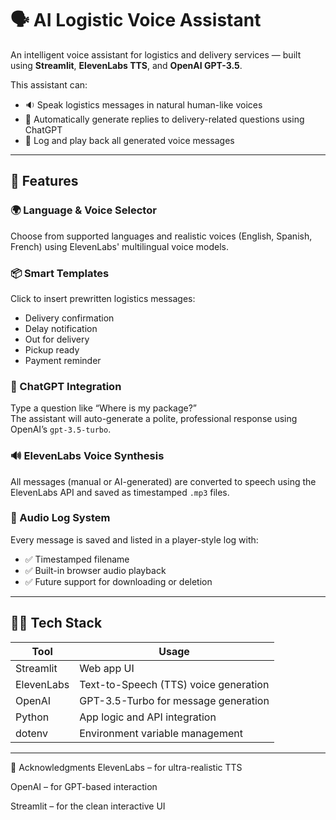 # 🗣️ AI Logistic Voice Assistant

An intelligent voice assistant for logistics and delivery services — built using **Streamlit**, **ElevenLabs TTS**, and **OpenAI GPT-3.5**.

This assistant can:
- 🔉 Speak logistics messages in natural human-like voices
- 🧠 Automatically generate replies to delivery-related questions using ChatGPT
- 🧾 Log and play back all generated voice messages

---

## 🚀 Features

### 🌍 Language & Voice Selector
Choose from supported languages and realistic voices (English, Spanish, French) using ElevenLabs' multilingual voice models.

### 📦 Smart Templates
Click to insert prewritten logistics messages:
- Delivery confirmation  
- Delay notification  
- Out for delivery  
- Pickup ready  
- Payment reminder  

### 🤖 ChatGPT Integration
Type a question like “Where is my package?”  
The assistant will auto-generate a polite, professional response using OpenAI’s `gpt-3.5-turbo`.

### 🔊 ElevenLabs Voice Synthesis
All messages (manual or AI-generated) are converted to speech using the ElevenLabs API and saved as timestamped `.mp3` files.

### 📁 Audio Log System
Every message is saved and listed in a player-style log with:
- ✅ Timestamped filename  
- ✅ Built-in browser audio playback  
- ✅ Future support for downloading or deletion

---

## 🧑‍💻 Tech Stack

| Tool        | Usage                                      |
|-------------|---------------------------------------------|
| Streamlit   | Web app UI                                  |
| ElevenLabs  | Text-to-Speech (TTS) voice generation       |
| OpenAI      | GPT-3.5-Turbo for message generation        |
| Python      | App logic and API integration               |
| dotenv      | Environment variable management             |

---


🙌 Acknowledgments
ElevenLabs – for ultra-realistic TTS

OpenAI – for GPT-based interaction

Streamlit – for the clean interactive UI

